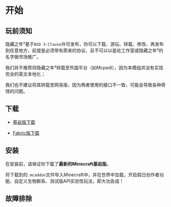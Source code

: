 # 开始
## 玩前须知
隐藏之年²基于`BSD 3-Clause`许可发布，你可以下载、游玩、转载、修改、再发布到任意地方，前提是必须带有原来的协议、且不可以以星屹工作室或隐藏之年²的名字做市场推广。

我们并不推荐将隐藏之年²转载至外国平台（如Mcpedl），因为本模组并没有实现完全的英文本地化；

我们也不建议将其转载至网易版，因为两者使用的接口不一致，可能会导致各种奇怪的问题。

## 下载
- [基岩版下载](https://pan.huang1111.cn/s/xePzfV)

- [Fabric版下载](https://www.mcmod.cn/download/12453.html)

## 安装
在安装前，请保证你下载了**最新的Minecraft基岩版**。

将下载到的`.mcaddon`文件导入Minecraft中，并在世界中加载，开启假日创作者功能、自定义生物群系、测试版API实验性玩法，即大功告成！

## 故障排除

